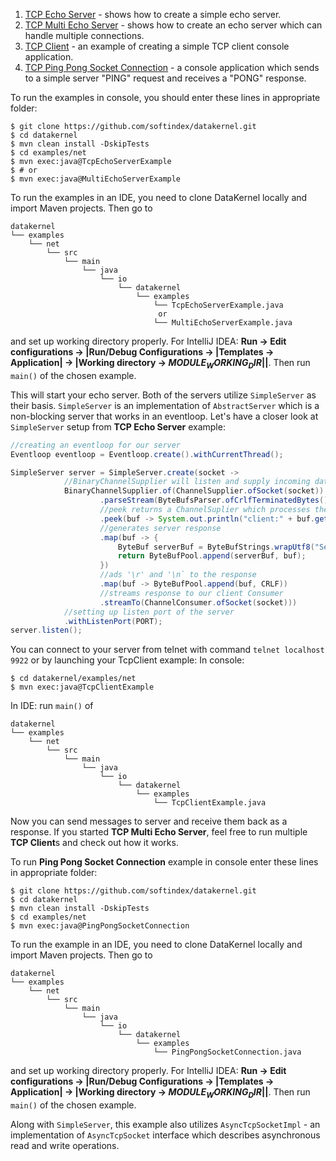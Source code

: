 1. [TCP Echo Server](https://github.com/softindex/datakernel/blob/master/examples/net/src/main/java/io/datakernel/examples/TcpEchoServerExample.java) - 
shows how to create a simple echo server.
2. [TCP Multi Echo Server](https://github.com/softindex/datakernel/blob/master/examples/net/src/main/java/io/datakernel/examples/MultiEchoServerExample.java) - 
shows how to create an echo server which can handle multiple connections.
3. [TCP Client](https://github.com/softindex/datakernel/blob/master/examples/net/src/main/java/io/datakernel/examples/TcpClientExample.java) - 
an example of creating a simple TCP client console application.
4. [TCP Ping Pong Socket Connection](https://github.com/softindex/datakernel/blob/master/examples/net/src/main/java/io/datakernel/examples/PingPongSocketConnection.java) - 
a console application which sends to a simple server "PING" request and receives a "PONG" response.

To run the examples in console, you should enter these lines in appropriate folder:
```
$ git clone https://github.com/softindex/datakernel.git
$ cd datakernel
$ mvn clean install -DskipTests
$ cd examples/net
$ mvn exec:java@TcpEchoServerExample
$ # or
$ mvn exec:java@MultiEchoServerExample
```

To run the examples in an IDE, you need to clone DataKernel locally and import Maven projects. Then go to 
```
datakernel
└── examples
    └── net
        └── src
            └── main
                └── java
                    └── io
                        └── datakernel
                            └── examples
                                └── TcpEchoServerExample.java
                                 or
                                └── MultiEchoServerExample.java
```
and set up working directory properly. For IntelliJ IDEA:
**Run -> Edit configurations -> |Run/Debug Configurations -> |Templates -> Application| -> |Working directory -> 
$MODULE_WORKING_DIR$||**.
Then run `main()` of the chosen example.

This will start your echo server.
Both of the servers utilize `SimpleServer` as their basis. `SimpleServer` is an implementation of 
`AbstractServer` which is a non-blocking server that works in an eventloop. Let's have a closer look at `SimpleServer` 
setup from **TCP Echo Server** example:

```java
//creating an eventloop for our server
Eventloop eventloop = Eventloop.create().withCurrentThread();

SimpleServer server = SimpleServer.create(socket ->
            //BinaryChannelSupplier will listen and supply incoming data from the socket
			BinaryChannelSupplier.of(ChannelSupplier.ofSocket(socket))
					.parseStream(ByteBufsParser.ofCrlfTerminatedBytes())
					//peek returns a ChannelSuplier which processes the incoming message
					.peek(buf -> System.out.println("client:" + buf.getString(UTF_8)))
					//generates server response
					.map(buf -> {
						ByteBuf serverBuf = ByteBufStrings.wrapUtf8("Server> ");
						return ByteBufPool.append(serverBuf, buf);
					})
					//ads '\r' and '\n` to the response
					.map(buf -> ByteBufPool.append(buf, CRLF))
					//streams response to our client Consumer
					.streamTo(ChannelConsumer.ofSocket(socket)))
			//setting up listen port of the server
			.withListenPort(PORT);
server.listen();
```

You can connect to your server from telnet with command `telnet localhost 9922` or by launching your TcpClient example:
In console:
```
$ cd datakernel/examples/net
$ mvn exec:java@TcpClientExample
```
In IDE: run `main()` of
```
datakernel
└── examples
    └── net
        └── src
            └── main
                └── java
                    └── io
                        └── datakernel
                            └── examples
                                └── TcpClientExample.java
```

Now you can send messages to server and receive them back as a response. If you started **TCP Multi Echo Server**, 
feel free to run multiple **TCP Client**s and check out how it works. 

To run **Ping Pong Socket Connection** example in console enter these lines in appropriate folder:
```
$ git clone https://github.com/softindex/datakernel.git
$ cd datakernel
$ mvn clean install -DskipTests
$ cd examples/net
$ mvn exec:java@PingPongSocketConnection
```

To run the example in an IDE, you need to clone DataKernel locally and import Maven projects. Then go to 
```
datakernel
└── examples
    └── net
        └── src
            └── main
                └── java
                    └── io
                        └── datakernel
                            └── examples
                                └── PingPongSocketConnection.java
```
and set up working directory properly. For IntelliJ IDEA:
**Run -> Edit configurations -> |Run/Debug Configurations -> |Templates -> Application| -> |Working directory -> 
$MODULE_WORKING_DIR$||**.
Then run `main()` of the chosen example.

Along with `SimpleServer`, this example also utilizes `AsyncTcpSocketImpl` - an implementation of `AsyncTcpSocket` 
interface which describes asynchronous read and write operations.